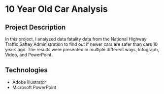 # 10 Year Old Car Analysis

## Project Description
In this project, I analyzed data fatality data from the National Highway Traffic Saftey Administration to find out if newer cars are safer than cars 10 years ago.  The results were presented in multiple different ways, Infograph, Video, and PowerPoint.


## Technologies
* Adobe Illustrator
* Microsoft PowerPoint
